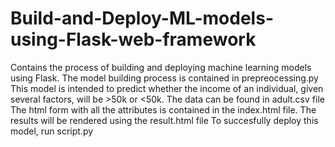 # Build-and-Deploy-ML-models-using-Flask-web-framework
Contains the process of building and deploying machine learning models using Flask.
The model building process is contained in prepreocessing.py
This model is intended to predict whether the income of an individual, given several factors, will be >50k or <50k.
The data can be found in adult.csv file
The html form with all the attributes is contained in the index.html file.
The results will be rendered using the result.html file
To succesfully deploy this model, run script.py
